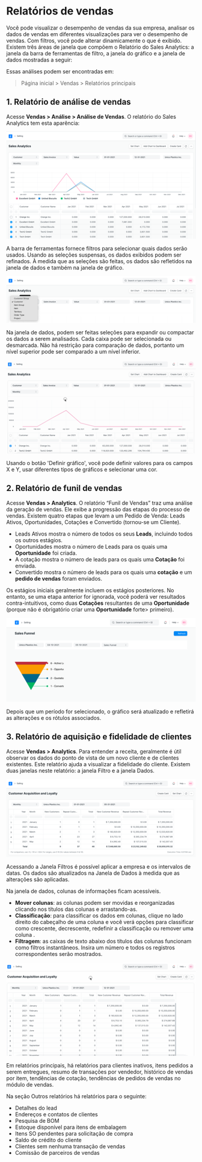 # Relatórios de vendas



Você pode visualizar o desempenho de vendas da sua empresa, analisar os dados de vendas em diferentes visualizações para ver o desempenho de vendas.
Com filtros, você pode alterar dinamicamente o que é exibido.
Existem três áreas de janela que compõem o Relatório do Sales Analytics: a janela da barra de ferramentas de filtro, a janela do gráfico e a janela de dados mostradas a seguir:


Essas análises podem ser encontradas em:



> 
> Página inicial > Vendas > Relatórios principais
> 
> 
> 


## 1. Relatório de análise de vendas


Acesse **Vendas > Análise > Análise de Vendas**. O relatório do Sales Analytics tem esta aparência:


![Seções do Sales Analytics](/files/sales-analytics-sections.png)


A barra de ferramentas fornece filtros para selecionar quais dados serão usados. Usando as seleções suspensas, os dados exibidos podem ser refinados. À medida que as seleções são feitas, os dados são refletidos na janela de dados e também na janela de gráfico.


![Filtros do Sales Analytics](/files/sales-analytics-filters.png)


Na janela de dados, podem ser feitas seleções para expandir ou compactar os dados a serem analisados. Cada caixa pode ser selecionada ou desmarcada. Não há restrição para comparação de dados, portanto um nível superior pode ser comparado a um nível inferior.


![Resultado do Sales Analytics](/files/sales-analytics-data-window.gif)


Usando o botão 'Definir gráfico', você pode definir valores para os campos X e Y, usar diferentes tipos de gráficos e selecionar uma cor.


## 2. Relatório de funil de vendas


Acesse **Vendas > Analytics**. O relatório “Funil de Vendas” traz uma análise da geração de vendas. Ele exibe a progressão das etapas do processo de vendas. Existem quatro etapas que levam a um Pedido de Venda: Leads Ativos, Oportunidades, Cotações e Convertido (tornou-se um Cliente).


* Leads Ativos mostra o número de todos os seus **Leads**, incluindo todos os outros estágios.
* Oportunidades mostra o número de Leads para os quais uma **Oportunidade** foi criada.
* A cotação mostra o número de leads para os quais uma **Cotação** foi enviada.
* Convertido mostra o número de leads para os quais uma **cotação** e um **pedido de vendas** foram enviados.


Os estágios iniciais geralmente incluem os estágios posteriores. No entanto, se uma etapa anterior for ignorada, você poderá ver resultados contra-intuitivos, como duas **Cotações** resultantes de uma **Oportunidade** (porque não é obrigatório criar uma **Oportunidade** forte> primeiro).


![Funil de vendas](/files/sales-funnel.png)


Depois que um período for selecionado, o gráfico será atualizado e refletirá as alterações e os rótulos associados.


## 3. Relatório de aquisição e fidelidade de clientes


Acesse **Vendas > Analytics**.
Para entender a receita, geralmente é útil observar os dados do ponto de vista de um novo cliente e de clientes existentes. Este relatório ajuda a visualizar a fidelidade do cliente. Existem duas janelas neste relatório: a janela Filtro e a janela Dados.


![Aquisição e fidelidade de clientes](/files/acquisition-and-loyalty.png)


Acessando a Janela Filtros é possível aplicar a empresa e os intervalos de datas. Os dados são atualizados na Janela de Dados à medida que as alterações são aplicadas.


Na janela de dados, colunas de informações ficam acessíveis.


* **Mover colunas**: as colunas podem ser movidas e reorganizadas clicando nos títulos das colunas e arrastando-as.
* **Classificação**: para classificar os dados em colunas, clique no lado direito do cabeçalho de uma coluna e você verá opções para classificar como crescente, decrescente, redefinir a classificação ou remover uma coluna .
* **Filtragem**: as caixas de texto abaixo dos títulos das colunas funcionam como filtros instantâneos. Insira um número e todos os registros correspondentes serão mostrados.


![Aquisição e fidelidade de clientes](/files/customer-acquisition-and-loyalty.gif)


Em relatórios principais, há relatórios para clientes inativos, itens pedidos a serem entregues, resumo de transações por vendedor, histórico de vendas por item, tendências de cotação, tendências de pedidos de vendas no módulo de vendas.


Na seção Outros relatórios há relatórios para o seguinte:


* Detalhes do lead
* Endereços e contatos de clientes
* Pesquisa de BOM
* Estoque disponível para itens de embalagem
* Itens SO pendentes para solicitação de compra
* Saldo de crédito do cliente
* Clientes sem nenhuma transação de vendas
* Comissão de parceiros de vendas



